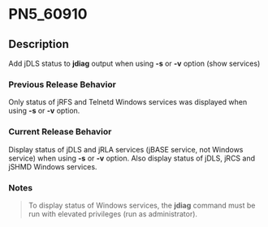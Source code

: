 # PN5_60910

<PageHeader />

## Description

Add jDLS status to **jdiag** output when using **-s** or **-v** option (show services)

### Previous Release Behavior

Only status of jRFS and Telnetd Windows services was displayed when using **-s** or **-v** option.

### Current Release Behavior

Display status of jDLS and jRLA services (jBASE service, not Windows service) when using **-s** or **-v** option. Also display status of jDLS, jRCS and jSHMD Windows services.

### Notes

>To display status of Windows services, the **jdiag** command must be run with elevated privileges (run as administrator).

  
<PageFooter />
